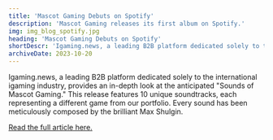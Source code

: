```yaml
---
title: 'Mascot Gaming Debuts on Spotify'
description: 'Mascot Gaming releases its first album on Spotify.'
img: img_blog_spotify.jpg
heading: 'Mascot Gaming Debuts on Spotify'
shortDescr: 'Igaming.news, a leading B2B platform dedicated solely to the international igaming industry, provides an in-depth look at the anticipated "Sounds of Mascot Gaming." This release features 10 unique soundtracks, each representing a different game from our portfolio. Every sound has been meticulously composed by the brilliant Max Shulgin.'
archiveDate: 2023-10-20
---
```


Igaming.news, a leading B2B platform dedicated solely to the international igaming industry, provides an in-depth look at the anticipated "Sounds of Mascot Gaming." This release features 10 unique soundtracks, each representing a different game from our portfolio. Every sound has been meticulously composed by the brilliant Max Shulgin.

<a href="https://igaming.news/news/2023-10-13/mascot-gamings-debut-on-spotify" target="_blank" rel="dofollow">Read the full article here.</a>
